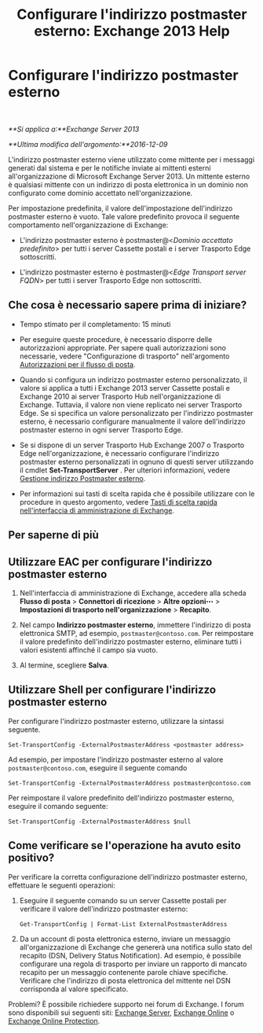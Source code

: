 ﻿---
title: "Configurare l'indirizzo postmaster esterno: Exchange 2013 Help"
TOCTitle: Configurare l'indirizzo postmaster esterno
ms:assetid: 6b0c8675-3238-462d-8973-b52305fb90d2
ms:mtpsurl: https://technet.microsoft.com/it-it/library/Bb430765(v=EXCHG.150)
ms:contentKeyID: 52063106
ms.date: 05/22/2018
mtps_version: v=EXCHG.150
ms.translationtype: MT
---

# Configurare l'indirizzo postmaster esterno

 

_**Si applica a:**Exchange Server 2013_

_**Ultima modifica dell'argomento:**2016-12-09_

L'indirizzo postmaster esterno viene utilizzato come mittente per i messaggi generati dal sistema e per le notifiche inviate ai mittenti esterni all'organizzazione di Microsoft Exchange Server 2013. Un mittente esterno è qualsiasi mittente con un indirizzo di posta elettronica in un dominio non configurato come dominio accettato nell'organizzazione.

Per impostazione predefinita, il valore dell'impostazione dell'indirizzo postmaster esterno è vuoto. Tale valore predefinito provoca il seguente comportamento nell'organizzazione di Exchange:

  - L'indirizzo postmaster esterno è postmaster@\<*Dominio accettato predefinito*\> per tutti i server Cassette postali e i server Trasporto Edge sottoscritti.

  - L'indirizzo postmaster esterno è postmaster@\<*Edge Transport server FQDN*\> per tutti i server Trasporto Edge non sottoscritti.

## Che cosa è necessario sapere prima di iniziare?

  - Tempo stimato per il completamento: 15 minuti

  - Per eseguire queste procedure, è necessario disporre delle autorizzazioni appropriate. Per sapere quali autorizzazioni sono necessarie, vedere "Configurazione di trasporto" nell'argomento [Autorizzazioni per il flusso di posta](mail-flow-permissions-exchange-2013-help.md).

  - Quando si configura un indirizzo postmaster esterno personalizzato, il valore si applica a tutti i Exchange 2013 server Cassette postali e Exchange 2010 ai server Trasporto Hub nell'organizzazione di Exchange. Tuttavia, il valore non viene replicato nei server Trasporto Edge. Se si specifica un valore personalizzato per l'indirizzo postmaster esterno, è necessario configurare manualmente il valore dell'indirizzo postmaster esterno in ogni server Trasporto Edge.

  - Se si dispone di un server Trasporto Hub Exchange 2007 o Trasporto Edge nell'organizzazione, è necessario configurare l'indirizzo postmaster esterno personalizzati in ognuno di questi server utilizzando il cmdlet **Set-TransportServer** . Per ulteriori informazioni, vedere [Gestione indirizzo Postmaster esterno](https://go.microsoft.com/fwlink/?linkid=279922).

  - Per informazioni sui tasti di scelta rapida che è possibile utilizzare con le procedure in questo argomento, vedere [Tasti di scelta rapida nell'interfaccia di amministrazione di Exchange](keyboard-shortcuts-in-the-exchange-admin-center-exchange-online-protection-help.md).

## Per saperne di più

## Utilizzare EAC per configurare l'indirizzo postmaster esterno

1.  Nell'interfaccia di amministrazione di Exchange, accedere alla scheda **Flusso di posta** \> **Connettori di ricezione** \> **Altre opzioni**![Icona Ulteriori opzioni](images/JJ150550.5381819e-3b21-4873-8714-e9b956290b28(EXCHG.150).gif "Icona Ulteriori opzioni") \> **Impostazioni di trasporto nell'organizzazione** \> **Recapito**.

2.  Nel campo **Indirizzo postmaster esterno**, immettere l'indirizzo di posta elettronica SMTP, ad esempio, `postmaster@contoso.com`. Per reimpostare il valore predefinito dell'indirizzo postmaster esterno, eliminare tutti i valori esistenti affinché il campo sia vuoto.

3.  Al termine, scegliere **Salva**.

## Utilizzare Shell per configurare l'indirizzo postmaster esterno

Per configurare l'indirizzo postmaster esterno, utilizzare la sintassi seguente.

    Set-TransportConfig -ExternalPostmasterAddress <postmaster address>

Ad esempio, per impostare l'indirizzo postmaster esterno al valore `postmaster@contoso.com`, eseguire il seguente comando

    Set-TransportConfig -ExternalPostmasterAddress postmaster@contoso.com

Per reimpostare il valore predefinito dell'indirizzo postmaster esterno, eseguire il comando seguente:

    Set-TransportConfig -ExternalPostmasterAddress $null

## Come verificare se l'operazione ha avuto esito positivo?

Per verificare la corretta configurazione dell'indirizzo postmaster esterno, effettuare le seguenti operazioni:

1.  Eseguire il seguente comando su un server Cassette postali per verificare il valore dell'indirizzo postmaster esterno:
    
        Get-TransportConfig | Format-List ExternalPostmasterAddress

2.  Da un account di posta elettronica esterno, inviare un messaggio all'organizzazione di Exchange che genererà una notifica sullo stato del recapito (DSN, Delivery Status Notification). Ad esempio, è possibile configurare una regola di trasporto per inviare un rapporto di mancato recapito per un messaggio contenente parole chiave specifiche. Verificare che l'indirizzo di posta elettronica del mittente nel DSN corrisponda al valore specificato.

Problemi? È possibile richiedere supporto nei forum di Exchange. I forum sono disponibili sui seguenti siti: [Exchange Server](https://go.microsoft.com/fwlink/p/?linkid=60612), [Exchange Online](https://go.microsoft.com/fwlink/p/?linkid=267542) o [Exchange Online Protection](https://go.microsoft.com/fwlink/p/?linkid=285351).

